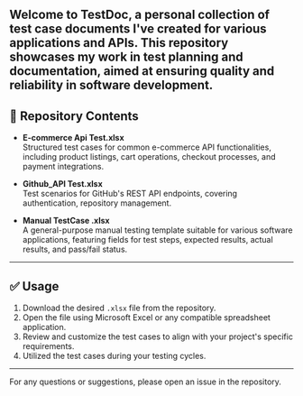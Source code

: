 Welcome to **TestDoc**, a personal collection of test case documents I've created for various applications and APIs. This repository showcases my work in test planning and documentation, aimed at ensuring quality and reliability in software development.
---
## 📂 Repository Contents

- **E-commerce Api Test.xlsx**  
  Structured test cases for common e-commerce API functionalities, including product listings, cart operations, checkout processes, and payment integrations.

- **Github_API Test.xlsx**  
  Test scenarios for GitHub's REST API endpoints, covering authentication, repository management.

- **Manual TestCase .xlsx**  
  A general-purpose manual testing template suitable for various software applications, featuring fields for test steps, expected results, actual results, and pass/fail status.

---

## ✅ Usage

1. Download the desired `.xlsx` file from the repository.  
2. Open the file using Microsoft Excel or any compatible spreadsheet application.  
3. Review and customize the test cases to align with your project's specific requirements.  
4. Utilized the test cases during your testing cycles.
---

For any questions or suggestions, please open an issue in the repository.
